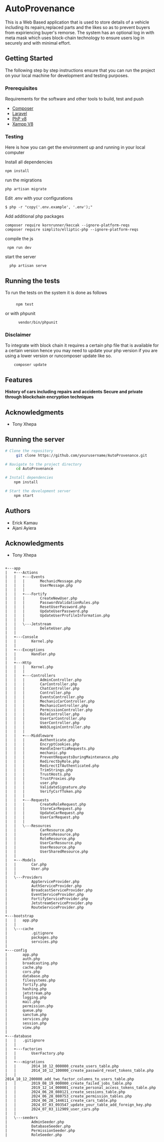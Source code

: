 

# AutoProvenance
This is a Web Based application that is used to store details of a 
vehicle including its repairs,replaced parts and the likes so as to 
prevent buyers from expiriencing buyer's remorse. The system has an 
optional log in with meta mask which uses block-chain technology to
ensure users log in securely and with minimal effort.

## Getting Started

The following step by step instructions ensure that you can run the
project on your local machine for development and testing purposes.

### Prerequisites

Requirements for the software and other tools to build, test and push

- [Composer](https://getcomposer.org/)
- [Laravel](https://laravel.com/docs/11.x)
- [PhP v8](https://www.php.net/downloads.php)
- [Xampp V8](https://www.apachefriends.org/download.html)

### Testing

Here is how you can get the environment up and running in your local computer

Install all dependencies

    npm install

run the migrations

    php artisan migrate
    

Edit .env with your configurations

    $ php -r "copy('.env.example', '.env');"
     
Add additional php packages

    composer require kornrunner/keccak --ignore-platform-reqs 
    composer require simplito/elliptic-php --ignore-platform-reqs


compile the js

     npm run dev
     
start the server

      php artisan serve
      
## Running the tests

To run the tests on the system it is done as follows

### 

         npm test

or with phpunit

          vendor/bin/phpunit


### Disclaimer
To integrate with block chain it requires a certain php file that is available for a certain version hence you may need to
update your php version if you are using a lower version or runcomposer update like so.

        composer update

## Features
**History of cars including repairs and accidents**
**Secure and private through blockchain encryption techniques**

## Acknowledgments

  - Tony Xhepa
    

## Running the server
```bash
# Clone the repository
     git clone https://github.com/yourusername/AutoProvenance.git

# Navigate to the project directory
     cd AutoProvenance

# Install dependencies
    npm install

# Start the development server
    npm start
```

## Authors
  - Erick Kamau
  - Ajani Ayiera



## Acknowledgments

  - Tony Xhepa

```
     
+---app
|   +---Actions
|   |   +---Events
|   |   |       MechanicMessage.php
|   |   |       UserMessage.php
|   |   |       
|   |   +---Fortify
|   |   |       CreateNewUser.php
|   |   |       PasswordValidationRules.php
|   |   |       ResetUserPassword.php
|   |   |       UpdateUserPassword.php
|   |   |       UpdateUserProfileInformation.php
|   |   |       
|   |   \---Jetstream
|   |           DeleteUser.php
|   |           
|   +---Console
|   |       Kernel.php
|   |       
|   +---Exceptions
|   |       Handler.php
|   |       
|   +---Http
|   |   |   Kernel.php
|   |   |   
|   |   +---Controllers
|   |   |       AdminController.php
|   |   |       CarController.php
|   |   |       ChatController.php
|   |   |       Controller.php
|   |   |       EventsController.php
|   |   |       MechanicCarController.php
|   |   |       MechanicController.php
|   |   |       PermissionController.php
|   |   |       RoleController.php
|   |   |       UserCarController.php
|   |   |       UserController.php
|   |   |       Web3LoginController.php
|   |   |       
|   |   +---Middleware
|   |   |       Authenticate.php
|   |   |       EncryptCookies.php
|   |   |       HandleInertiaRequests.php
|   |   |       mechanic.php
|   |   |       PreventRequestsDuringMaintenance.php
|   |   |       RedirectbyRole.php
|   |   |       RedirectIfAuthenticated.php
|   |   |       TrimStrings.php
|   |   |       TrustHosts.php
|   |   |       TrustProxies.php
|   |   |       user.php
|   |   |       ValidateSignature.php
|   |   |       VerifyCsrfToken.php
|   |   |       
|   |   +---Requests
|   |   |       CreateRoleRequest.php
|   |   |       StoreCarRequest.php
|   |   |       UpdateCarRequest.php
|   |   |       UserCarRequest.php
|   |   |       
|   |   \---Resources
|   |           CarResource.php
|   |           EventsResource.php
|   |           RoleResource.php
|   |           UserCarResource.php
|   |           UserResource.php
|   |           UserSharedResource.php
|   |           
|   +---Models
|   |       Car.php
|   |       User.php
|   |       
|   \---Providers
|           AppServiceProvider.php
|           AuthServiceProvider.php
|           BroadcastServiceProvider.php
|           EventServiceProvider.php
|           FortifyServiceProvider.php
|           JetstreamServiceProvider.php
|           RouteServiceProvider.php
|           
+---bootstrap
|   |   app.php
|   |   
|   \---cache
|           .gitignore
|           packages.php
|           services.php
|           
+---config
|       app.php
|       auth.php
|       broadcasting.php
|       cache.php
|       cors.php
|       database.php
|       filesystems.php
|       fortify.php
|       hashing.php
|       jetstream.php
|       logging.php
|       mail.php
|       permission.php
|       queue.php
|       sanctum.php
|       services.php
|       session.php
|       view.php
|       
+---database
|   |   .gitignore
|   |   
|   +---factories
|   |       UserFactory.php
|   |       
|   +---migrations
|   |       2014_10_12_000000_create_users_table.php
|   |       2014_10_12_100000_create_password_reset_tokens_table.php
|   |       2014_10_12_200000_add_two_factor_columns_to_users_table.php
|   |       2019_08_19_000000_create_failed_jobs_table.php
|   |       2019_12_14_000001_create_personal_access_tokens_table.php
|   |       2024_06_28_080121_create_sessions_table.php
|   |       2024_06_28_080753_create_permission_tables.php
|   |       2024_06_28_144611_create_cars_table.php
|   |       2024_07_03_093547_update_your_table_add_foreign_key.php
|   |       2024_07_03_112909_user_cars.php
|   |       
|   \---seeders
|           AdminSeeder.php
|           DatabaseSeeder.php
|           PermissionSeeder.php
|           RoleSeeder.php
    
                    
```
    
